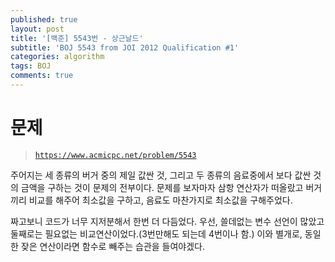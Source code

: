 ```yaml
---
published: true
layout: post
title: '[백준] 5543번 - 상근날드'
subtitle: 'BOJ 5543 from JOI 2012 Qualification #1'
categories: algorithm
tags: BOJ
comments: true
---
```

# 문제
> [`https://www.acmicpc.net/problem/5543`](https://www.acmicpc.net/problem/5543)

주어지는 세 종류의 버거 중의 제일 값싼 것, 그리고 두 종류의 음료중에서 보다 값싼 것의 금액을 구하는 것이 문제의 전부이다. 문제를 보자마자 삼항 연산자가 떠올랐고 버거끼리 비교를 해주어 최소값을 구하고, 음료도 마찬가지로 최소값을 구해주었다. 

<script src="https://gist.github.com/sundongkim-dev/21f2a796a5160abdc391d5a6b05bf7bf.js"></script>

짜고보니 코드가 너무 지저분해서 한번 더 다듬었다. 우선, 쓸데없는 변수 선언이 많았고 둘째로는 필요없는 비교연산이었다.(3번만해도 되는데 4번이나 함.) 
이와 별개로, 동일한 잦은 연산이라면 함수로 빼주는 습관을 들여야겠다. 

<script src="https://gist.github.com/sundongkim-dev/38e9d97b091cafe3ec7b2cfb20d359c0.js"></script>
